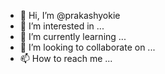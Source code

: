 - 👋 Hi, I’m @prakashyokie
- 👀 I’m interested in ...
- 🌱 I’m currently learning ...
- 💞️ I’m looking to collaborate on ...
- 📫 How to reach me ...

<!---
prakashyokie/prakashyokie is a ✨ special ✨ repository because its `README.md` (this file) appears on your GitHub profile.
You can click the Preview link to take a look at your changes.
--->
